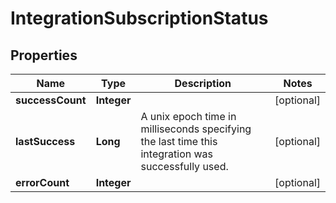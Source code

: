 
# IntegrationSubscriptionStatus

## Properties
Name | Type | Description | Notes
------------ | ------------- | ------------- | -------------
**successCount** | **Integer** |  |  [optional]
**lastSuccess** | **Long** | A unix epoch time in milliseconds specifying the last time this integration was successfully used. |  [optional]
**errorCount** | **Integer** |  |  [optional]



